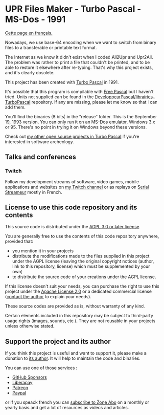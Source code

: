 # UPR Files Maker - Turbo Pascal - MS-Dos - 1991

[Cette page en français.](LISEZMOI.md)

Nowadays, we use base-64 encoding when we want to switch from binary files to a transferable or printable text format.

The Internet as we know it didn't exist when I coded All2Upr and Upr2All. The problem was rather to print a file that couldn't be printed, and to be able to restore it elsewhere after re-typing. That's why this project exists, and it's clearly obsolete.

This project has been created with [Turbo Pascal](https://en.wikipedia.org/wiki/Turbo_Pascal) in 1991.

It's possible that this program is compilable with [Free Pascal](https://www.freepascal.org) but I haven't tried. Units not supplied can be found in the [DeveloppeurPascal/librairies-TurboPascal](https://github.com/DeveloppeurPascal/librairies-TurboPascal) repository. If any are missing, please let me know so that I can add them.

You'll find the binaries (8 bits) in the “release” folder. This is the September 19, 1993 version. You can only run it on an MS-Dos emulator, Windows 3.x or 95. There's no point in trying it on Windows beyond these versions.

Check out [my other open source projects in Turbo Pascal](https://github.com/DeveloppeurPascal?tab=repositories&q=TurboPascal&type=&language=&sort=) if you're interested in software archeology.

## Talks and conferences

### Twitch

Follow my development streams of software, video games, mobile applications and websites on [my Twitch channel](https://www.twitch.tv/patrickpremartin) or as replays on [Serial Streameur](https://serialstreameur.fr) mostly in French.

## License to use this code repository and its contents

This source code is distributed under the [AGPL 3.0 or later license](https://choosealicense.com/licenses/agpl-3.0/).

You are generally free to use the contents of this code repository anywhere, provided that:
* you mention it in your projects
* distribute the modifications made to the files supplied in this project under the AGPL license (leaving the original copyright notices (author, link to this repository, license) which must be supplemented by your own)
* to distribute the source code of your creations under the AGPL license.

If this license doesn't suit your needs, you can purchase the right to use this project under the [Apache License 2.0](https://choosealicense.com/licenses/apache-2.0/) or a dedicated commercial license ([contact the author](https://developpeur-pascal.fr/nous-contacter.php) to explain your needs).

These source codes are provided as is, without warranty of any kind.

Certain elements included in this repository may be subject to third-party usage rights (images, sounds, etc.). They are not reusable in your projects unless otherwise stated.

## Support the project and its author

If you think this project is useful and want to support it, please make a donation to [its author](https://github.com/DeveloppeurPascal). It will help to maintain the code and binaries.

You can use one of those services :

* [GitHub Sponsors](https://github.com/sponsors/DeveloppeurPascal)
* [Liberapay](https://liberapay.com/PatrickPremartin)
* [Patreon](https://www.patreon.com/patrickpremartin)
* [Paypal](https://www.paypal.com/paypalme/patrickpremartin)

or if you speack french you can [subscribe to Zone Abo](https://zone-abo.fr/nos-abonnements.php) on a monthly or yearly basis and get a lot of resources as videos and articles.
